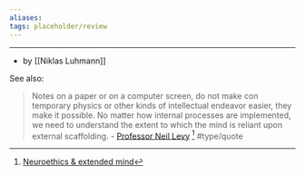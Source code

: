 ```yaml
---
aliases:
tags: placeholder/review 
---
```

---
- by [[Niklas Luhmann]]

See also:
> Notes on a paper or on a computer screen, do not make con
temporary physics or other kinds of intellectual endeavor easier, they make it possible.
> No matter how internal processes are implemented, we need to understand the extent to which the mind is reliant upon external scaffolding.
> \- [Professor Neil Levy](https://philpeople.org/profiles/neil-levy) [^1]
> #type/quote


[^1]:  [Neuroethics & extended mind](https://philpapers.org/rec/LEVNAT)

